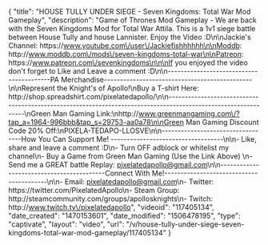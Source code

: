 {
    "title": "HOUSE TULLY UNDER SIEGE - Seven Kingdoms: Total War Mod Gameplay",
    "description": "Game of Thrones Mod Gameplay - We are back with the Seven Kingdoms Mod for Total War Attila.  This is a 1v1 siege battle between House Tully and house Lannister.  Enjoy the Video :D\n\nJackie's Channel: https:\/\/www.youtube.com\/user\/Jackiefishhhhhh\n\nModdb: http:\/\/www.moddb.com\/mods\/seven-kingdoms-total-war\n\nPatreon: https:\/\/www.patreon.com\/sevenkingdoms\n\n\nIf you enjoyed the video don't forget to Like and Leave a comment :D\n\n-----------------------------------------PA Merchandise----------------------------------------------\n\nRepresent the Knight's of Apollo!\nBuy a T-shirt Here: http:\/\/shop.spreadshirt.com\/pixelatedapollo\/\n\n---------------------------------------------------------------------------------------------------------------\nGreen Man Gaming Link:\nhttp:\/\/www.greenmangaming.com\/?tap_a=1964-996bbb&tap_s=29753-aa0a78\n\nGreen Man Gaming Discount Code 20% Off:\nPIXELA-TEDAPO-LLOSVE\n\n----------------------------------How You Can Support Me! -----------------------------------\n\n- Like, share and leave a comment :D\n- Turn OFF adblock or whitelist my channel\n- Buy a Game from Green Man Gaming (Use the Link Above) \n- Send me a GREAT battle Replay: pixelatedapollo@gmail.com\n\n------------------------------------------Connect With Me!-----------------------------------------\n\n- Email: pixelatedapollo@gmail.com\n- Twitter: https:\/\/twitter.com\/PixelatedApollo\n- Steam Group:  http:\/\/steamcommunity.com\/groups\/apollosknights\n- Twitch: http:\/\/www.twitch.tv\/pixelatedapollo",
    "videoid": "117405134",
    "date_created": "1470153601",
    "date_modified": "1506478195",
    "type": "captivate",
    "layout": "video",
    "url": "\/v\/house-tully-under-siege-seven-kingdoms-total-war-mod-gameplay\/117405134"
}